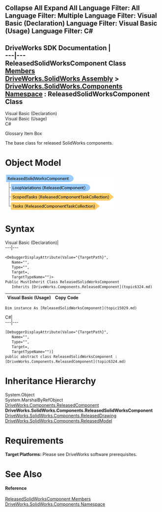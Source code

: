        

 Collapse All Expand All  Language Filter: All  Language Filter: Multiple  Language Filter: Visual Basic (Declaration) Language Filter: Visual Basic (Usage) Language Filter: C#  
---  
DriveWorks SDK Documentation  |   
---|---  
ReleasedSolidWorksComponent Class   
[Members](topic15030.md)   
[DriveWorks.SolidWorks Assembly](topic13342.md) > [DriveWorks.SolidWorks.Components Namespace](topic13925.md) : ReleasedSolidWorksComponent Class  
---  
  
Visual Basic (Declaration)    
Visual Basic (Usage)    
C# 

Glossary Item Box

The base class for released SolidWorks components. 

# Object Model

![](dotnetdiagramimages/image857.png)

# Syntax

Visual Basic (Declaration)|   
---|---  
      
    
    <DebuggerDisplayAttribute(Value="{TargetPath}", 
       Name="", 
       Type="", 
       Target=, 
       TargetTypeName="")>
    Public MustInherit Class ReleasedSolidWorksComponent 
       Inherits [DriveWorks.Components.ReleasedComponent](topic6324.md)  
  
Visual Basic (Usage)| Copy Code  
---|---  
      
    
    Dim instance As [ReleasedSolidWorksComponent](topic15029.md)  
  
C#|   
---|---  
      
    
    [DebuggerDisplayAttribute(Value="{TargetPath}", 
       Name="", 
       Type="", 
       Target=, 
       TargetTypeName="")]
    public abstract class ReleasedSolidWorksComponent : [DriveWorks.Components.ReleasedComponent](topic6324.md)   
  
# Inheritance Hierarchy

System.Object  
System.MarshalByRefObject  
[DriveWorks.Components.ReleasedComponent](topic6324.md)  
**DriveWorks.SolidWorks.Components.ReleasedSolidWorksComponent**  
[DriveWorks.SolidWorks.Components.ReleasedDrawing](topic14859.md)  
[DriveWorks.SolidWorks.Components.ReleasedModel](topic14988.md)  


# Requirements

**Target Platforms:** Please see DriveWorks software prerequisites.

# See Also

#### Reference

[ReleasedSolidWorksComponent Members](topic15030.md)   
[DriveWorks.SolidWorks.Components Namespace](topic13925.md)


